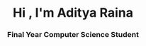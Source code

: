<h1 align="center">Hi , I'm Aditya Raina</h1>
<h3 align="center">Final Year Computer Science Student</h3>
